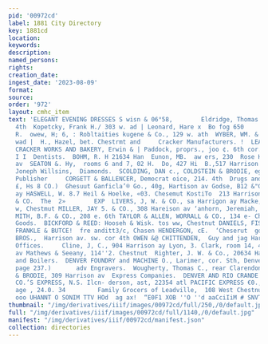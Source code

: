 ```yaml
---
pid: '00972cd'
label: 1881 City Directory
key: 1881cd
location: 
keywords: 
description: 
named_persons: 
rights: 
creation_date: 
ingest_date: '2023-08-09'
format: 
source: 
order: '972'
layout: cmhc_item
text: 'ELEGANT EVENING DRESSES S wisn & 06°58,        Eldridge, Thomas 5., ros e.
  4th  Kopetcky, Frank H./ 303 w. ad | Leonard, Hare x  Bo fog 650        169 «, 61h,  Mortison,
  R.  owew, H; 6, : Robltaities kugene & Co., 129 w. ath  WYBER, WM. & CO., ! 133
  wad |  H., Hazel, bet. Chestrmt and     Cracker Manufacturers. !  LEADVILLE STEAM
  CRACKER WORKS AND BAKERY, Erwin & | Paddock, proprs., joo ¢. 6th cor. Hemlock  t
  I I  Dentists.  BOHM, R. H 21634 Han  Eunon, MB.  aw ers, 230  Rose HOG y sob Bareeon
  av  SEATON &. Hy,  rooms 6 and 7, 02 H.  Do, 427 Hi  B.,517 Harrison av              Kodil,
  Joneph Willsins,  Diamonds.  SCOLDING, DAN c., COLDSTEIN & BRODIE, eg Harrison av  Directory
  Publisher     CORGETT & BALLENCER, Democrat oice, 214. 4th  Drugs and Medicines.  BOWER,
  £, Hs 8 CO.)  Ghesuut Ganficla’® Go., 40g, Hartison av Godse, B12 &"Goy. 458 Harniaon
  ay HASWELL, W. 8.7 Heil & Hoelke, «03. Chesemut KostiTo  213 Harrison av          MeMILLEN
  & CO.  The  2»        EXP  LIVERS, J, W. & CO., sa Harrigon ay Macke, Fred J-, 46
  w, Chestmut MILLER, JAY 5. & CO., 308 Hareison av ‘anhorn, Jeremiah, zor e. 71h
  MITH, B.F. & CO., 208 e. 6th TAYLOR & ALLEN, WORRALL & CO., 134 e- Chestae  Dry
  Goods.  BICKFORD & REED: Hooseh & Wisk. tos ww, Chestnut DANIELS, FISHER @ CO.,
  FRANKLE & BUTCE!  fre anditt3/c, Chasen HENDERGON, cE.  ‘Cheserut  gone. ad MONHEIMER
  BROS.,  Harrison av. sw. cor 4th OWEN &@ CHITTENDEN,  Guy and jag Harrison av                     Employment
  Offices.     Cline, J, C., 904 Harrison ay Lyon, 3. Clark, room 14, 402, Harrison
  av Mathews & Seeany, 114''2. Chestnut  Righter, J. W. & Co., 20634 Harrinon av     Engines
  and Boilers.  DENVER FOUNDRY and MACHINE O., Larimer, cor. Sth, Denver. Sec (opp.
  page 237.)       adv Engravers.  Wougherty, Thomas C., rear Clarendon Hotel GOLDSTEIN
  & BRODIE, 309 Harrison av  Express Companies.  DENVER AND RIO CRANDE RAIL~     WAY
  CO.’S EXPRESS, N.S. Ilcn- derson, ast, 22354 atl PACIFIC EXPRESS €0., Wood 5.  Tobey,
  age , 24.0. 34         Family Grocers of Leadville,  108 West Chestnut Street.  RAP
  ooo UHANNT O SONIM TTV HOd  ag ax!  “E0F1 XOB ''O ''d aaCciIiM # SNVT '
thumbnail: "/img/derivatives/iiif/images/00972cd/full/250,/0/default.jpg"
full: "/img/derivatives/iiif/images/00972cd/full/1140,/0/default.jpg"
manifest: "/img/derivatives/iiif/00972cd/manifest.json"
collection: directories
---
```

